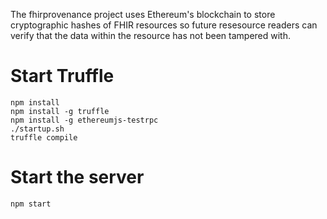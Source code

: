 The fhirprovenance project uses Ethereum's blockchain to store cryptographic hashes of FHIR resources so future resesource readers can verify that the data within the resource has not been tampered with.

# Start Truffle
```
npm install
npm install -g truffle
npm install -g ethereumjs-testrpc
./startup.sh
truffle compile
```

# Start the server
```
npm start
```
